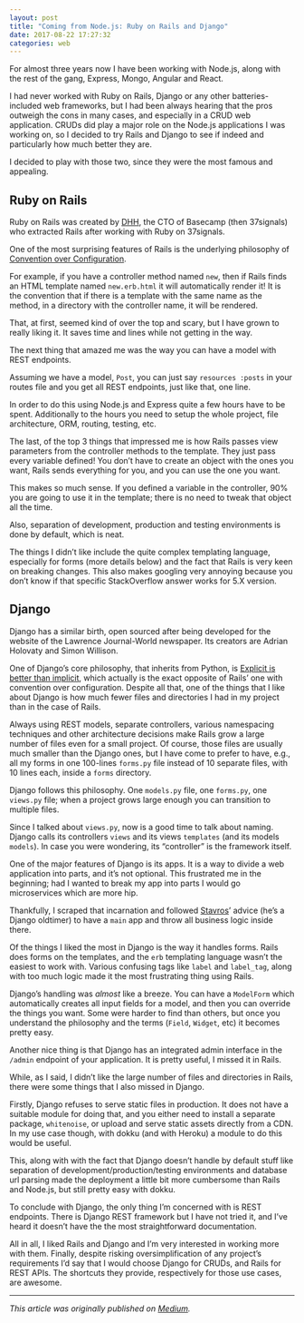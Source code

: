```yaml
---
layout: post
title: "Coming from Node.js: Ruby on Rails and Django"
date: 2017-08-22 17:27:32
categories: web
---
```


For almost three years now I have been working with Node.js, along with the rest of the gang, Express, Mongo, Angular and React.

I had never worked with Ruby on Rails, Django or any other batteries-included web frameworks, but I had been always hearing that the pros outweigh the cons in many cases, and especially in a CRUD web application. CRUDs did play a major role on the Node.js applications I was working on, so I decided to try Rails and Django to see if indeed and particularly how much better they are.

I decided to play with those two, since they were the most famous and appealing.

## Ruby on Rails

Ruby on Rails was created by [DHH](https://twitter.com/dhh), the CTO of Basecamp (then 37signals) who extracted Rails after working with Ruby on 37signals.

One of the most surprising features of Rails is the underlying philosophy of [Convention over Configuration](http://rubyonrails.org/doctrine/#convention-over-configuration).

For example, if you have a controller method named `new`, then if Rails finds an HTML template named `new.erb.html` it will automatically render it! It is the convention that if there is a template with the same name as the method, in a directory with the controller name, it will be rendered.

That, at first, seemed kind of over the top and scary, but I have grown to really liking it. It saves time and lines while not getting in the way.

The next thing that amazed me was the way you can have a model with REST endpoints.

Assuming we have a model, `Post`, you can just say `resources :posts` in your routes file and you get all REST endpoints, just like that, one line.

In order to do this using Node.js and Express quite a few hours have to be spent. Additionally to the hours you need to setup the whole project, file architecture, ORM, routing, testing, etc.

The last, of the top 3 things that impressed me is how Rails passes view parameters from the controller methods to the template. They just pass every variable defined! You don’t have to create an object with the ones you want, Rails sends everything for you, and you can use the one you want.

This makes so much sense. If you defined a variable in the controller, 90% you are going to use it in the template; there is no need to tweak that object all the time.

Also, separation of development, production and testing environments is done by default, which is neat.

The things I didn’t like include the quite complex templating language, especially for forms (more details below) and the fact that Rails is very keen on breaking changes. This also makes googling very annoying because you don’t know if that specific StackOverflow answer works for 5.X version.

## Django

Django has a similar birth, open sourced after being developed for the website of the Lawrence Journal-World newspaper. Its creators are Adrian Holovaty and Simon Willison.

One of Django’s core philosophy, that inherits from Python, is [Explicit is better than implicit](https://docs.djangoproject.com/en/1.11/misc/design-philosophies/#explicit-is-better-than-implicit), which actually is the exact opposite of Rails’ one with convention over configuration. Despite all that, one of the things that I like about Django is how much fewer files and directories I had in my project than in the case of Rails.

Always using REST models, separate controllers, various namespacing techniques and other architecture decisions make Rails grow a large number of files even for a small project. Of course, those files are usually much smaller than the Django ones, but I have come to prefer to have, e.g., all my forms in one 100-lines `forms.py` file instead of 10 separate files, with 10 lines each, inside a `forms` directory.

Django follows this philosophy. One `models.py` file, one `forms.py`, one `views.py` file; when a project grows large enough you can transition to multiple files.

Since I talked about `views.py`, now is a good time to talk about naming. Django calls its controllers `views` and its views `templates` (and its models `models`). In case you were wondering, its “controller” is the framework itself.

One of the major features of Django is its apps. It is a way to divide a web application into parts, and it’s not optional. This frustrated me in the beginning; had I wanted to break my app into parts I would go microservices which are more hip.

Thankfully, I scraped that incarnation and followed [Stavros](https://www.stavros.io/)’ advice (he’s a Django oldtimer) to have a `main` app and throw all business logic inside there.

Of the things I liked the most in Django is the way it handles forms. Rails does forms on the templates, and the `erb` templating language wasn’t the easiest to work with. Various confusing tags like `label` and `label_tag`, along with too much logic made it the most frustrating thing using Rails.

Django’s handling was *almost* like a breeze. You can have a `ModelForm` which automatically creates all input fields for a model, and then you can override the things you want. Some were harder to find than others, but once you understand the philosophy and the terms (`Field`, `Widget`, etc) it becomes pretty easy.

Another nice thing is that Django has an integrated admin interface in the `/admin` endpoint of your application. It is pretty useful, I missed it in Rails.

While, as I said, I didn’t like the large number of files and directories in Rails, there were some things that I also missed in Django.

Firstly, Django refuses to serve static files in production. It does not have a suitable module for doing that, and you either need to install a separate package, `whitenoise`, or upload and serve static assets directly from a CDN. In my use case though, with dokku (and with Heroku) a module to do this would be useful.

This, along with with the fact that Django doesn’t handle by default stuff like separation of development/production/testing environments and database url parsing made the deployment a little bit more cumbersome than Rails and Node.js, but still pretty easy with dokku.

To conclude with Django, the only thing I’m concerned with is REST endpoints. There is Django REST framework but I have not tried it, and I’ve heard it doesn’t have the the most straightforward documentation.

All in all, I liked Rails and Django and I’m very interested in working more with them. Finally, despite risking oversimplification of any project’s requirements I’d say that I would choose Django for CRUDs, and Rails for REST APIs. The shortcuts they provide, respectively for those use cases, are awesome.

---

*This article was originally published on [Medium](https://medium.com/@sirodoht/coming-from-node-js-ruby-on-rails-and-django-6c6c9390e31a).*
